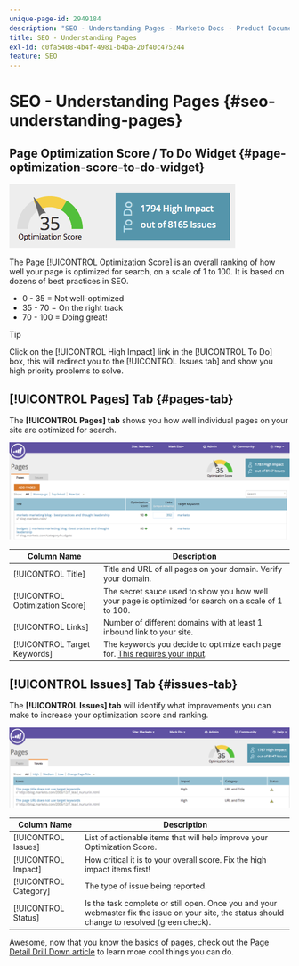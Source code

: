 ```yaml
---
unique-page-id: 2949184
description: "SEO - Understanding Pages - Marketo Docs - Product Documentation"
title: SEO - Understanding Pages
exl-id: c0fa5408-4b4f-4981-b4ba-20f40c475244
feature: SEO
---
```

# SEO - Understanding Pages {#seo-understanding-pages}

## Page Optimization Score / To Do Widget {#page-optimization-score-to-do-widget}

![](assets/image2014-9-17-21-3a52-3a3.png)

The Page [!UICONTROL Optimization Score] is an overall ranking of how well your page is optimized for search, on a scale of 1 to 100. It is based on dozens of best practices in SEO.

* 0 - 35 = Not well-optimized
* 35 - 70 = On the right track
* 70 - 100 = Doing great!

>[!TIP]
>
>Click on the [!UICONTROL High Impact] link in the [!UICONTROL To Do] box, this will redirect you to the [!UICONTROL Issues tab] and show you high priority problems to solve.

## [!UICONTROL Pages] Tab {#pages-tab}

The **[!UICONTROL Pages] tab** shows you how well individual pages on your site are optimized for search.

![](assets/image2014-9-17-21-3a52-3a41.png)

| Column Name |Description |
|---|---|
| [!UICONTROL Title] |Title and URL of all pages on your domain. Verify your domain. |
| [!UICONTROL Optimization Score] |The secret sauce used to show you how well your page is optimized for search on a scale of 1 to 100. |
| [!UICONTROL Links] |Number of different domains with at least 1 inbound link to your site. |
| [!UICONTROL Target Keywords] |The keywords you decide to optimize each page for. [This requires your input](/help/marketo/product-docs/additional-apps/seo/pages/seo-using-the-page-detail-drill-down.md). |

## [!UICONTROL Issues] Tab {#issues-tab}

The **[!UICONTROL Issues] tab** will identify what improvements you can make to increase your optimization score and ranking.

![](assets/image2014-9-17-21-3a53-3a15.png)

| Column Name |Description |
|---|---|
| [!UICONTROL Issues] |List of actionable items that will help improve your Optimization Score. |
| [!UICONTROL Impact] |How critical it is to your overall score. Fix the high impact items first! |
| [!UICONTROL Category] |The type of issue being reported. |
| [!UICONTROL Status] |Is the task complete or still open. Once you and your webmaster fix the issue on your site, the status should change to resolved (green check). |

Awesome, now that you know the basics of pages, check out the [Page Detail Drill Down article](/help/marketo/product-docs/additional-apps/seo/pages/seo-using-the-page-detail-drill-down.md) to learn more cool things you can do.
